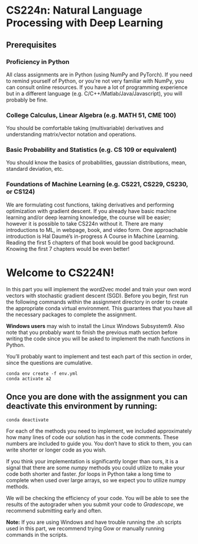 # CS224n: Natural Language Processing with Deep Learning
## Prerequisites
### **Proficiency in Python**
All class assignments are in Python (using NumPy and PyTorch). If you need to remind yourself of Python, or you're not very familiar with NumPy, you can consult online resources. If you have a lot of programming experience but in a different language (e.g. C/C++/Matlab/Java/Javascript), you will probably be fine.

### **College Calculus, Linear Algebra (e.g. MATH 51, CME 100)**
You should be comfortable taking (multivariable) derivatives and understanding matrix/vector notation and operations.

### **Basic Probability and Statistics (e.g. CS 109 or equivalent)**
You should know the basics of probabilities, gaussian distributions, mean, standard deviation, etc.

### **Foundations of Machine Learning (e.g. CS221, CS229, CS230, or CS124)**
We are formulating cost functions, taking derivatives and performing optimization with gradient descent. If you already have basic machine learning and/or deep learning knowledge, the course will be easier; however it is possible to take CS224n without it. There are many introductions to ML, in webpage, book, and video form. One approachable introduction is Hal Daumé’s in-progress A Course in Machine Learning. Reading the first 5 chapters of that book would be good background. Knowing the first 7 chapters would be even better!



# Welcome to CS224N!

In this part you will implement the word2vec model and train your own word vectors with stochastic gradient descent (SGD). Before you begin, first run the following commands within the assignment directory in order to create the appropriate conda virtual environment. This guarantees that you have all the necessary packages to complete the assignment.

**Windows users** may wish to install the Linux Windows Subsystem9. Also note that you probably want to finish the previous math section before writing the code since you will be asked to implement the math functions in Python.

You’ll probably want to implement and test each part of this section in order, since the questions are cumulative.


    
    conda env create -f env.yml    
    conda activate a2
    
## Once you are done with the assignment you can deactivate this environment by running:
    
    conda deactivate

For each of the methods you need to implement, we included approximately how many lines of code our solution has in the code comments. These numbers are included to guide you. You don’t have to stick to
them, you can write shorter or longer code as you wish.

If you think your implementation is significantly longer than ours, it is a signal that there are some _numpy_ methods you could utilize to make your code both shorter and faster. _for_ loops in Python take a long time to complete when used over large arrays, so we expect you to utilize numpy methods.

We will be checking the efficiency of your code. You will be able to see the results of the autograder when you submit your code to _Gradescope_, we recommend submitting early and often.

**Note:** If you are using Windows and have trouble running the .sh scripts used in this part, we recommend trying Gow or manually running commands in the scripts.
